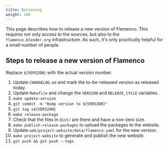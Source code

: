 ```yaml
---
title: Releasing
weight: 100
---
```


This page describes how to release a new version of Flamenco. This requires not
only access to the sources, but also to the `flamenco.blender.org`
infrastructure. As such, it's only practically helpful for a small number of
people.

## Steps to release a new version of Flamenco

Replace `${VERSION}` with the actual version number.

1. Update `CHANGELOG.md` and mark the to-be-released version as released today.
2. Update `Makefile` and change the `VERSION` and `RELEASE_CYCLE` variables.
3. `make update-version`
4. `git commit -m "Bump version to ${VERSION}"`
5. `git tag v${VERSION}`
6. `make release-package`
7. Check that the files in `dist/` are there and have a non-zero size.
8. `make publish-release-packages` to upload the packages to the website.
9. Update `web/project-website/data/flamenco.yaml` for the new version.
10. `make project-website` to generate and publish the new website.
11. `git push && git push --tags`
